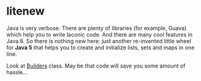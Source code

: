 litenew
=======

Java is very verbose. There are plenty of libraries (for example, Guava) which help you to write laconic code. And there
are many cool features in Java 8. So there is nothing new here: just another re-invented little wheel for **Java 5**
that helps you to create and initialize lists, sets and maps in one line.

Look at
[Builders](https://github.com/flaz14/litenew/blob/master/main/litenew/Builders.java)
class. May be that code will save you some amount of hassle...